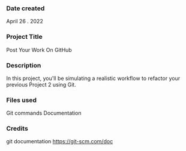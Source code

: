 

### Date created
April 26 . 2022

### Project Title
Post Your Work On GitHub

### Description
In this project, you'll be simulating a realistic workflow to refactor your previous Project 2 using Git.

### Files used
Git commands Documentation

### Credits
git documentation https://git-scm.com/doc

